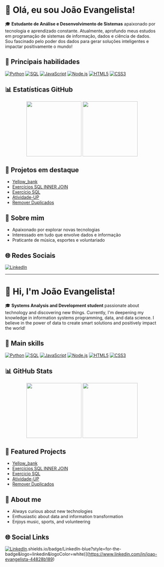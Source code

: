 # 👋 Olá, eu sou João Evangelista!

🎓 **Estudante de Análise e Desenvolvimento de Sistemas** apaixonado por tecnologia e aprendizado constante. Atualmente, aprofundo meus estudos em programação de sistemas de informação, dados e ciência de dados. Sou fascinado pelo poder dos dados para gerar soluções inteligentes e impactar positivamente o mundo!

## 🚀 Principais habilidades

[![Python](https://img.shields.io/badge/Python-3776AB?style=for-the-badge&logo=python&logoColor=white)](https://www.python.org/)
[![SQL](https://img.shields.io/badge/SQL-336791?style=for-the-badge&logo=postgresql&logoColor=white)](https://www.postgresql.org/)
[![JavaScript](https://img.shields.io/badge/JavaScript-F7DF1E?style=for-the-badge&logo=javascript&logoColor=black)](https://developer.mozilla.org/pt-BR/docs/Web/JavaScript)
[![Node.js](https://img.shields.io/badge/Node.js-339933?style=for-the-badge&logo=nodedotjs&logoColor=white)](https://nodejs.org/)
[![HTML5](https://img.shields.io/badge/HTML5-E34F26?style=for-the-badge&logo=html5&logoColor=white)](https://developer.mozilla.org/pt-BR/docs/Web/HTML)
[![CSS3](https://img.shields.io/badge/CSS3-1572B6?style=for-the-badge&logo=css3&logoColor=white)](https://developer.mozilla.org/pt-BR/docs/Web/CSS)

## 📊 Estatísticas GitHub

<div align="center">
  <img height="180em" src="https://github-readme-stats.vercel.app/api?username=Evangelista96&show_icons=true&theme=tokyonight&include_all_commits=true&count_private=true"/>
  <img height="180em" src="https://github-readme-stats.vercel.app/api/top-langs/?username=Evangelista96&layout=compact&langs_count=7&theme=tokyonight"/>
</div>

## 🌟 Projetos em destaque
- [Yellow_bank](https://github.com/Evangelista96/Yellow_bank)
- [Exercícios SQL INNER JOIN](https://github.com/Evangelista96/Exerc-cios-SQL-INEER-JOIN)
- [Exercício SQL](https://github.com/Evangelista96/Exercicio-SQL)
- [Atividade-UP](https://github.com/Evangelista96/Atividade-UP)
- [Remover Duplicados](https://github.com/Evangelista96/Remover-Duplicados)

## 🎯 Sobre mim
- Apaixonado por explorar novas tecnologias
- Interessado em tudo que envolve dados e informação
- Praticante de música, esportes e voluntariado

## 🌐 Redes Sociais
[![LinkedIn](https://img.shields.io/badge/LinkedIn-blue?style=for-the-badge&logo=linkedin&logoColor=white)](https://www.linkedin.com/in/joao-evangelista-44828b189)

---

# 👋 Hi, I'm João Evangelista!

🎓 **Systems Analysis and Development student** passionate about technology and discovering new things. Currently, I'm deepening my knowledge in information systems programming, data, and data science. I believe in the power of data to create smart solutions and positively impact the world!

## 🚀 Main skills

[![Python](https://img.shields.io/badge/Python-3776AB?style=for-the-badge&logo=python&logoColor=white)](https://www.python.org/)
[![SQL](https://img.shields.io/badge/SQL-336791?style=for-the-badge&logo=postgresql&logoColor=white)](https://www.postgresql.org/)
[![JavaScript](https://img.shields.io/badge/JavaScript-F7DF1E?style=for-the-badge&logo=javascript&logoColor=black)](https://developer.mozilla.org/en-US/docs/Web/JavaScript)
[![Node.js](https://img.shields.io/badge/Node.js-339933?style=for-the-badge&logo=nodedotjs&logoColor=white)](https://nodejs.org/)
[![HTML5](https://img.shields.io/badge/HTML5-E34F26?style=for-the-badge&logo=html5&logoColor=white)](https://developer.mozilla.org/en-US/docs/Web/HTML)
[![CSS3](https://img.shields.io/badge/CSS3-1572B6?style=for-the-badge&logo=css3&logoColor=white)](https://developer.mozilla.org/en-US/docs/Web/CSS)

## 📊 GitHub Stats

<div align="center">
  <img height="180em" src="https://github-readme-stats.vercel.app/api?username=Evangelista96&show_icons=true&theme=tokyonight&include_all_commits=true&count_private=true"/>
  <img height="180em" src="https://github-readme-stats.vercel.app/api/top-langs/?username=Evangelista96&layout=compact&langs_count=7&theme=tokyonight"/>
</div>

## 🌟 Featured Projects
- [Yellow_bank](https://github.com/Evangelista96/Yellow_bank)
- [Exercícios SQL INNER JOIN](https://github.com/Evangelista96/Exerc-cios-SQL-INEER-JOIN)
- [Exercicio SQL](https://github.com/Evangelista96/Exercicio-SQL)
- [Atividade-UP](https://github.com/Evangelista96/Atividade-UP)
- [Remover Duplicados](https://github.com/Evangelista96/Remover-Duplicados)

## 🎯 About me
- Always curious about new technologies
- Enthusiastic about data and information transformation
- Enjoys music, sports, and volunteering

## 🌐 Social Links
[![LinkedIn](https://img.shields.io/badge/LinkedIn-blue?style=for-the-badge&logo=linkedin&logoColor=white)](https://www.linkedin.com/in/joao-evangelista-44828b189).shields.io/badge/LinkedIn-blue?style=for-the-badge&logo=linkedin&logoColor=white)](https://www.linkedin.com/in/joao-evangelista-44828b189)

